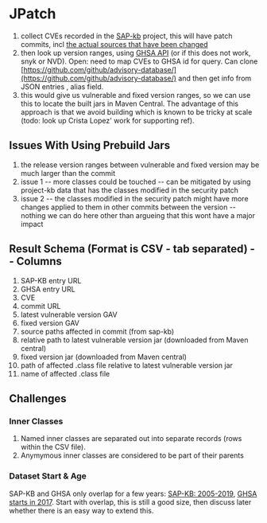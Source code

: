 # JPatch


1. collect CVEs recorded in the [SAP-kb](https://github.com/SAP/project-kb/) project, this will have patch commits, incl [the actual sources that have been changed](https://github.com/SAP/project-kb/blob/vulnerability-data/statements/CVE-2016-4464/statement.yaml)
2. then look up version ranges, using [GHSA API](https://docs.github.com/en/rest/security-advisories/global-advisories?apiVersion=2022-11-28#get-a-global-security-advisory) (or if this does not work, snyk or NVD). Open: need to map CVEs to GHSA id for query. Can clone [https://github.com/github/advisory-database/](https://github.com/github/advisory-database/) and then get info from JSON entries , alias field.
3. this would give us vulnerable and fixed version ranges, so we can use this to locate the built jars in Maven Central. The advantage of this approach is that we avoid building which is known to be tricky at scale (todo: look up Crista Lopez' work for supporting ref).


## Issues With Using Prebuild Jars

1. the release version ranges between vulnerable and fixed version may be much larger than the commit
2. issue 1 -- more classes could be touched -- can be mitigated by using project-kb data that has the classes modified in the security patch
3. issue 2 -- the classes modified in the security patch might have more changes applied to them in other commits between the version -- nothing we can do here other than argueing that this wont have a major impact

## Result Schema  (Format is CSV - tab separated) -- Columns

1. SAP-KB entry URL
2. GHSA entry URL
3. CVE
4. commit URL
5. latest vulnerable version GAV
6. fixed version GAV
7. source paths affected in commit (from sap-kb)
8. relative path to  latest vulnerable version jar (downloaded from Maven central)
9. fixed version jar (downloaded from Maven central)
10. path of affected .class file relative to latest vulnerable version jar
11. name of affected .class file


## Challenges 

### Inner Classes

1. Named inner classes are separated out into separate records (rows within the CSV file).
2. Anymymous inner classes are considered to be part of their parents

### Dataset Start & Age

SAP-KB and GHSA only overlap for a few years: [SAP-KB: 2005-2019](https://github.com/SAP/project-kb/tree/vulnerability-data/statements), [GHSA starts in 2017](https://github.com/github/advisory-database/tree/main/advisories/github-reviewed). Start with overlap, this is still a good size, then discuss later whether there is an easy way to extend this. 


   

 
